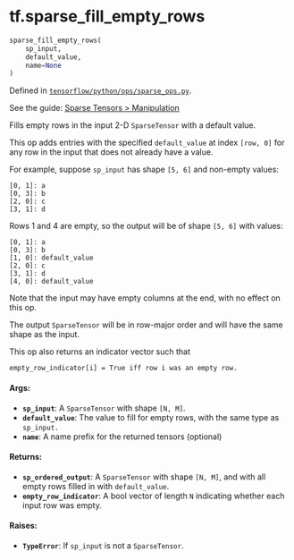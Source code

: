 <div itemscope itemtype="http://developers.google.com/ReferenceObject">
<meta itemprop="name" content="tf.sparse_fill_empty_rows" />
</div>

# tf.sparse_fill_empty_rows

``` python
sparse_fill_empty_rows(
    sp_input,
    default_value,
    name=None
)
```



Defined in [`tensorflow/python/ops/sparse_ops.py`](https://www.tensorflow.org/code/tensorflow/python/ops/sparse_ops.py).

See the guide: [Sparse Tensors > Manipulation](../../../api_guides/python/sparse_ops.md#Manipulation)

Fills empty rows in the input 2-D `SparseTensor` with a default value.

This op adds entries with the specified `default_value` at index
`[row, 0]` for any row in the input that does not already have a value.

For example, suppose `sp_input` has shape `[5, 6]` and non-empty values:

    [0, 1]: a
    [0, 3]: b
    [2, 0]: c
    [3, 1]: d

Rows 1 and 4 are empty, so the output will be of shape `[5, 6]` with values:

    [0, 1]: a
    [0, 3]: b
    [1, 0]: default_value
    [2, 0]: c
    [3, 1]: d
    [4, 0]: default_value

Note that the input may have empty columns at the end, with no effect on
this op.

The output `SparseTensor` will be in row-major order and will have the
same shape as the input.

This op also returns an indicator vector such that

    empty_row_indicator[i] = True iff row i was an empty row.

#### Args:

* <b>`sp_input`</b>: A `SparseTensor` with shape `[N, M]`.
* <b>`default_value`</b>: The value to fill for empty rows, with the same type as
    `sp_input.`
* <b>`name`</b>: A name prefix for the returned tensors (optional)


#### Returns:

* <b>`sp_ordered_output`</b>: A `SparseTensor` with shape `[N, M]`, and with all empty
    rows filled in with `default_value`.
* <b>`empty_row_indicator`</b>: A bool vector of length `N` indicating whether each
    input row was empty.


#### Raises:

* <b>`TypeError`</b>: If `sp_input` is not a `SparseTensor`.
